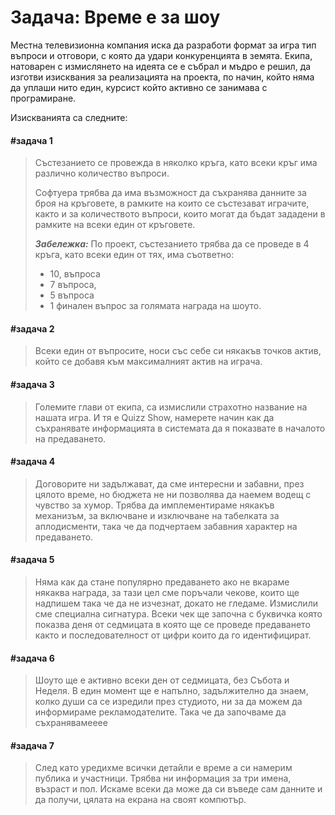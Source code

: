 # **Задача**: Време е за шоу

Местна телевизионна компания иска да разработи формат за игра тип въпроси и отговори, с която
да удари конкуренцията в земята. Екипа, натоварен с измислянето на идеята се е събрал и мъдро
е решил, да изготви изисквания за реализацията на проекта, по начин, който няма да уплаши нито
един, курсист който активно се занимава с програмиране. 

Изискванията са следните:

#### **#задача 1** 
>Състезанието се провежда в няколко кръга, като всеки кръг има различно количество въпроси.
>
> Софтуера трябва да има възможност да съхранява данните за броя на кръговете, в рамките на които се състезават играчите, както и за количеството въпроси, които могат да бъдат зададени в рамките на всеки един от кръговете. 
>
>***Забележка:*** По проект, състезанието трябва да се проведе в 4 кръга, като
>всеки един от тях, има съответно: 
> - 10, въпроса
> - 7 въпроса, 
> - 5 въпроса 
> - 1 финален въпрос за голямата награда на шоуто.

#### **#задача 2** 
> Всеки един от въпросите, носи със себе си някакъв точков актив, който се добавя към максималният актив на играча.

#### **#задача 3** 
> Големите глави от екипа, са измислили страхотно название на нашата игра. И тя е Quizz Show, намерете начин как да съхранявате информацията в системата  да я показвате в началото на предаването.


#### **#задача 4** 
> Договорите ни задължават, да сме интересни и забавни, през цялото време, но бюджета не ни позволява да наемем водещ с чувство за хумор. Трябва да имплементираме някакъв механизъм, за включване и изключване на табелката за аплодисменти, така че да подчертаем забавния характер на предаването. 

#### **#задача 5** 
> Няма как да стане популярно предаването ако не вкараме някаква награда, за тази цел сме поръчали чекове, които ще надпишем така че да не изчезнат, докато не гледаме. Измислили сме специална сигнатура. Всеки чек ще започна с буквичка която показва деня от седмицата в която ще се проведе предаването както и последователност от цифри които да го идентифицират. 

#### **#задача 6** 
> Шоуто ще е активно всеки ден от седмицата, без Събота и Неделя. В един момент ще е напълно, задължително да знаем, колко души са се изредили през студиото, ни за да можем да информираме рекламодателите. Така че да започваме да съхранявамееее

#### **#задача 7** 
> След като уредихме всички детайли е време а си намерим публика и участници. Трябва ни информация за три имена, възраст и пол. Искаме всеки да може да си въведе сам данните и да получи, цялата на екрана на своят компютър. 
